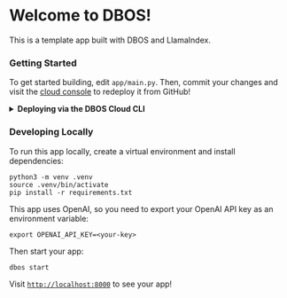 # Welcome to DBOS!

This is a template app built with DBOS and LlamaIndex.

### Getting Started

To get started building, edit `app/main.py`.
Then, commit your changes and visit the [cloud console](https://console.dbos.dev/applications) to redeploy it from GitHub!

<details>
<summary><strong>Deploying via the DBOS Cloud CLI</strong></summary>

You can also deploy this app via the DBOS Cloud CLI.
Install it with this command (requires Node):

```shell
npm i -g @dbos-inc/dbos-cloud
```

Then, run this command to deploy your app:

```shell
dbos-cloud app deploy
```
</details>

### Developing Locally

To run this app locally, create a virtual environment and install dependencies:

```shell
python3 -m venv .venv
source .venv/bin/activate
pip install -r requirements.txt
```

This app uses OpenAI, so you need to export your OpenAI API key as an environment variable:

```shell
export OPENAI_API_KEY=<your-key>
```


Then start your app:

```shell
dbos start
```

Visit [`http://localhost:8000`](http://localhost:8000) to see your app!
